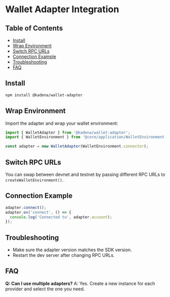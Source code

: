 # Wallet Adapter Integration

## Table of Contents
- [Install](#install)
- [Wrap Environment](#wrap-environment)
- [Switch RPC URLs](#switch-rpc-urls)
- [Connection Example](#connection-example)
- [Troubleshooting](#troubleshooting)
- [FAQ](#faq)

## Install
```bash
npm install @kadena/wallet-adapter
```

## Wrap Environment
Import the adapter and wrap your wallet environment:
```ts
import { WalletAdapter } from '@kadena/wallet-adapter';
import { WalletEnvironment } from '@core/application/WalletEnvironment';

const adapter = new WalletAdapter(WalletEnvironment.connector);
```

## Switch RPC URLs
You can swap between devnet and testnet by passing different RPC URLs to `createWalletEnvironment()`.

## Connection Example
```ts
adapter.connect();
adapter.on('connect', () => {
  console.log('Connected to', adapter.account);
});
```

## Troubleshooting
- Make sure the adapter version matches the SDK version.
- Restart the dev server after changing RPC URLs.

## FAQ
**Q: Can I use multiple adapters?**
A: Yes. Create a new instance for each provider and select the one you need.
